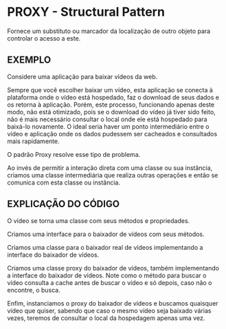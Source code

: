 # PROXY - Structural Pattern

Fornece um substituto ou marcador da localização de outro objeto para controlar o acesso a este.

## EXEMPLO

Considere uma aplicação para baixar vídeos da web.

Sempre que você escolher baixar um vídeo, esta aplicação se conecta à plataforma onde o vídeo está hospedado, faz o download de seus dados e os retorna à aplicação. Porém, este processo, funcionando apenas deste modo, não está otimizado, pois se o download do vídeo já tiver sido feito, não é mais necessário consultar o local onde ele está hospedado para baixá-lo novamente. O ideal seria haver um ponto intermediário entre o vídeo e aplicação onde os dados pudessem ser cacheados e consultados mais rapidamente.

O padrão Proxy resolve esse tipo de problema.

Ao invés de permitir a interação direta com uma classe ou sua instância, criamos uma classe intermediária que realiza outras operações e então se comunica com esta classe ou instância.

## EXPLICAÇÃO DO CÓDIGO

O vídeo se torna uma classe com seus métodos e propriedades.

Criamos uma interface para o baixador de vídeos com seus métodos.

Criamos uma classe para o baixador real de vídeos implementando a interface do baixador de vídeos.

Criamos uma classe proxy do baixador de vídeos, também implementando a interface do baixador de vídeos. Note como o método para buscar o vídeo consulta a cache antes de buscar o vídeo e só depois, caso não o encontre, o busca.

Enfim, instanciamos o proxy do baixador de vídeos e buscamos quaisquer vídeo que quiser, sabendo que caso o mesmo vídeo seja baixado várias vezes, teremos de consultar o local da hospedagem apenas uma vez.